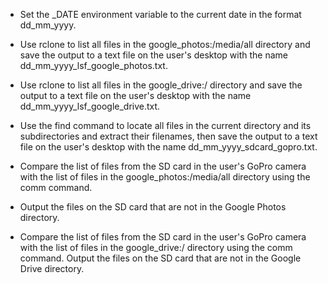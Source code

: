 - Set the _DATE environment variable to the current date in the format dd_mm_yyyy.

- Use rclone to list all files in the google_photos:/media/all directory and save the output to a text file on the user's desktop with the name dd_mm_yyyy_lsf_google_photos.txt.

- Use rclone to list all files in the google_drive:/ directory and save the output to a text file on the user's desktop with the name dd_mm_yyyy_lsf_google_drive.txt.

- Use the find command to locate all files in the current directory and its subdirectories and extract their filenames, then save the output to a text file on the user's desktop with the name dd_mm_yyyy_sdcard_gopro.txt.

- Compare the list of files from the SD card in the user's GoPro camera with the list of files in the google_photos:/media/all directory using the comm command. 

- Output the files on the SD card that are not in the Google Photos directory.

- Compare the list of files from the SD card in the user's GoPro camera with the list of files in the google_drive:/ directory using the comm command. Output the files on the SD card that are not in the Google Drive directory.
